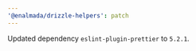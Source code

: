 ```yaml
---
'@enalmada/drizzle-helpers': patch
---
```


Updated dependency `eslint-plugin-prettier` to `5.2.1`.
